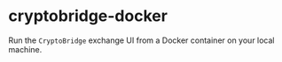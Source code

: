 # cryptobridge-docker
Run the `CryptoBridge` exchange UI from a Docker container on your local machine.
